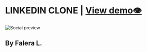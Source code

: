 # LINKEDIN CLONE | [View demo👁](https://liderfalera.github.io/linkedin-clone/)

![Social preview](https://i.imgur.com/X7jbLEn.png)

## By Falera L.
